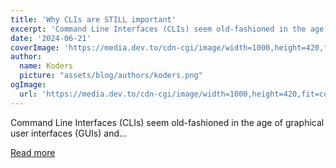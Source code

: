 ```yaml
---
title: 'Why CLIs are STILL important'
excerpt: 'Command Line Interfaces (CLIs) seem old-fashioned in the age of graphical user interfaces (GUIs) and...'
date: '2024-06-21'
coverImage: 'https://media.dev.to/cdn-cgi/image/width=1000,height=420,fit=cover,gravity=auto,format=auto/https%3A%2F%2Fdev-to-uploads.s3.amazonaws.com%2Fuploads%2Farticles%2F8hmyu44mhe777jglikz0.jpeg'
author:
  name: Koders
  picture: "assets/blog/authors/koders.png"
ogImage:
  url: 'https://media.dev.to/cdn-cgi/image/width=1000,height=420,fit=cover,gravity=auto,format=auto/https%3A%2F%2Fdev-to-uploads.s3.amazonaws.com%2Fuploads%2Farticles%2F8hmyu44mhe777jglikz0.jpeg'
---
```


Command Line Interfaces (CLIs) seem old-fashioned in the age of graphical user interfaces (GUIs) and...

[Read more](https://dev.to/cyclops-ui/why-clis-are-still-important-425a)
